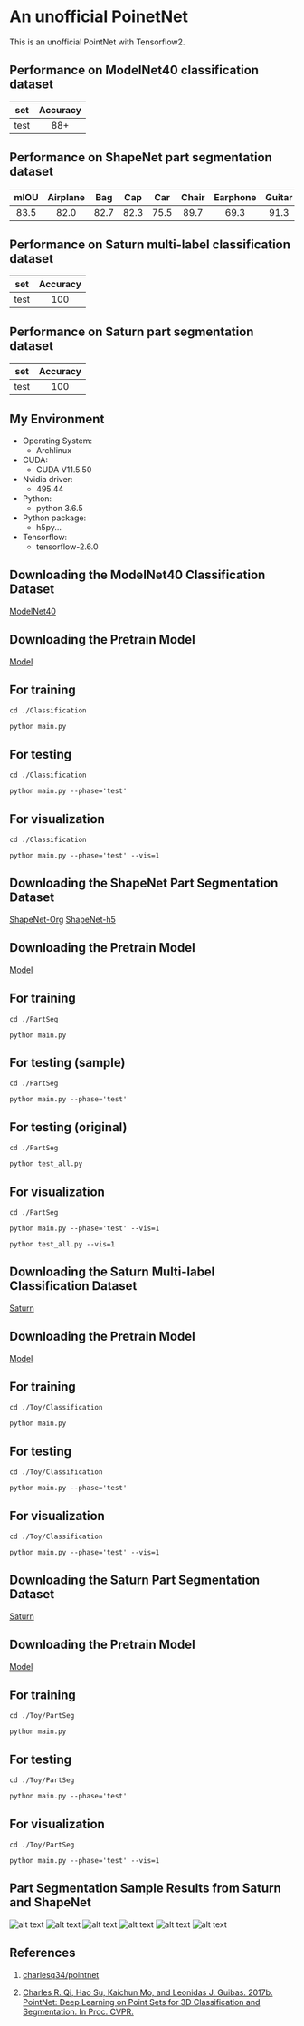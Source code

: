 # An unofficial PoinetNet
This is an unofficial PointNet with Tensorflow2.

## Performance on ModelNet40 classification dataset

| set      | Accuracy      |
| :---:    | :---:    |
| test    |88+         | 

## Performance on ShapeNet part segmentation dataset

| mIOU | Airplane | Bag| Cap|Car|Chair|Earphone|Guitar|Knife|Lamp|Laptop|Motorbike|Mug|Pistol|Rocket|Skateboard|Table
| :---: | :---: | :---: | :---: | :---: | :---: | :---: | :---: | :---: | :---: | :---: | :---: | :---: | :---: | :---: | :---: | :---: | 
| 83.5 |  82.0 | 82.7 | 82.3| 75.5 |89.7| 69.3| 91.3| 86.0| 80.6| 94.7| 66.0| 91.7| 82.2| 54.2| 72.3| 80.6| 

## Performance on Saturn multi-label classification dataset

| set      | Accuracy      |
| :---:    | :---:    |
| test    |100         | 

## Performance on Saturn part segmentation dataset

| set      | Accuracy      |
| :---:    | :---:    |
| test    |100         | 

## My Environment
- Operating System:
  - Archlinux
- CUDA:
  - CUDA V11.5.50 
- Nvidia driver:
  - 495.44
- Python:
  - python 3.6.5
- Python package:
  - h5py...
- Tensorflow:
  - tensorflow-2.6.0

## Downloading the ModelNet40 Classification Dataset
[ModelNet40](https://shapenet.cs.stanford.edu/media/modelnet40_ply_hdf5_2048.zip)
## Downloading the Pretrain Model
[Model](https://drive.google.com/drive/u/2/folders/1n_sgQsFyKiMMZ-0MZ1XMP5mSmS_et9CU)


## For training
```
cd ./Classification
```
```
python main.py
```

## For testing
```
cd ./Classification
```
```
python main.py --phase='test'
```
## For visualization
```
cd ./Classification
```
```
python main.py --phase='test' --vis=1
```

## Downloading the ShapeNet Part Segmentation Dataset
[ShapeNet-Org](https://shapenet.cs.stanford.edu/ericyi/shapenetcore_partanno_v0.zip)
[ShapeNet-h5](https://shapenet.cs.stanford.edu/media/shapenet_part_seg_hdf5_data.zip)

## Downloading the Pretrain Model
[Model](https://drive.google.com/drive/u/2/folders/1pK490CRc3kbJ01US-xt_dLNUVpkjJYCp)

## For training
```
cd ./PartSeg
```
```
python main.py
```

## For testing (sample)
```
cd ./PartSeg
```
```
python main.py --phase='test'
```
## For testing (original)
```
cd ./PartSeg
```
```
python test_all.py
```
## For visualization
```
cd ./PartSeg
```
```
python main.py --phase='test' --vis=1
```
```
python test_all.py --vis=1
```

## Downloading the Saturn Multi-label Classification Dataset
[Saturn](https://drive.google.com/drive/u/2/folders/1gVkqTfjYX34Ul6iGxQ0i3SZZd338yPNP)

## Downloading the Pretrain Model
[Model](https://drive.google.com/drive/u/2/folders/1gVkqTfjYX34Ul6iGxQ0i3SZZd338yPNP)

## For training
```
cd ./Toy/Classification
```
```
python main.py
```

## For testing
```
cd ./Toy/Classification
```
```
python main.py --phase='test'
```
## For visualization
```
cd ./Toy/Classification
```
```
python main.py --phase='test' --vis=1
```

## Downloading the Saturn Part Segmentation Dataset
[Saturn](https://drive.google.com/drive/u/2/folders/1cKCUERmJrSbexCgpucXJs5S7EbUBe0A2)

## Downloading the Pretrain Model
[Model](https://drive.google.com/drive/u/2/folders/1cKCUERmJrSbexCgpucXJs5S7EbUBe0A2)

## For training
```
cd ./Toy/PartSeg
```
```
python main.py
```

## For testing 
```
cd ./Toy/PartSeg
```
```
python main.py --phase='test'
```
## For visualization
```
cd ./Toy/PartSeg
```
```
python main.py --phase='test' --vis=1
```


## Part Segmentation Sample Results from Saturn and ShapeNet
![alt text](https://github.com/johnnylu305/Pointnet-Tensorflow-2/blob/main/Figures/Airplane_35.png?raw=true)
![alt text](https://github.com/johnnylu305/Pointnet-Tensorflow-2/blob/main/Figures/Chair_68.png?raw=true)
![alt text](https://github.com/johnnylu305/Pointnet-Tensorflow-2/blob/main/Figures/Motorbike_1.png?raw=true)
![alt text](https://github.com/johnnylu305/Pointnet-Tensorflow-2/blob/main/Figures/saturn_0.png?raw=true)
![alt text](https://github.com/johnnylu305/Pointnet-Tensorflow-2/blob/main/Figures/saturn_8.png?raw=true)
![alt text](https://github.com/johnnylu305/Pointnet-Tensorflow-2/blob/main/Figures/saturn_9.png?raw=true)


## References

1. [charlesq34/pointnet](https://github.com/charlesq34/pointnet)

2. [Charles R. Qi, Hao Su, Kaichun Mo, and Leonidas J. Guibas. 2017b. PointNet: Deep
Learning on Point Sets for 3D Classification and Segmentation. In Proc. CVPR.](https://arxiv.org/abs/1612.00593)

